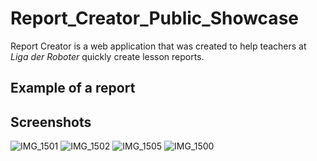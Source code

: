 # Report_Creator_Public_Showcase
Report Creator is a web application that was created to help teachers at *Liga der Roboter* quickly create lesson reports.

## Example of a report

## Screenshots
![IMG_1501](https://github.com/DewPointDevs/Report_Creator_Public_Showcase/assets/68705597/656ca488-14a1-4fe2-b59f-4ec63ddfc5f5)
![IMG_1502](https://github.com/DewPointDevs/Report_Creator_Public_Showcase/assets/68705597/b96206e8-dfa9-42d0-afe4-0e884cc8b2c4)
![IMG_1505](https://github.com/DewPointDevs/Report_Creator_Public_Showcase/assets/68705597/655f56fb-b78c-4d3a-bdc9-601295f0b0fb)
![IMG_1500](https://github.com/DewPointDevs/Report_Creator_Public_Showcase/assets/68705597/4e534b55-2734-4c7a-b7d4-39b4d666e7ef)

